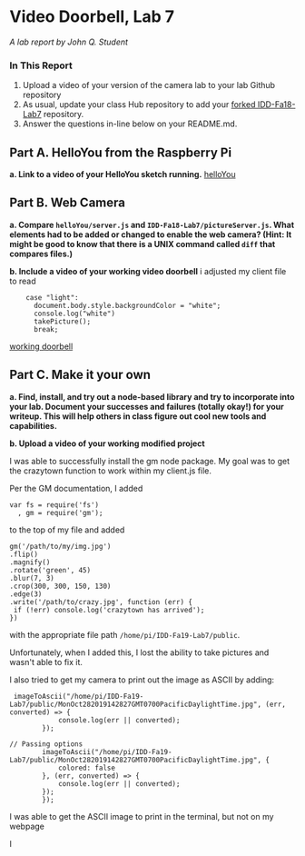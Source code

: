 # Video Doorbell, Lab 7

*A lab report by John Q. Student*

### In This Report

1. Upload a video of your version of the camera lab to your lab Github repository
1. As usual, update your class Hub repository to add your [forked IDD-Fa18-Lab7](/FAR-Lab/IDD-Fa18-Lab7) repository.
1. Answer the questions in-line below on your README.md.

## Part A. HelloYou from the Raspberry Pi

**a. Link to a video of your HelloYou sketch running.**
[helloYou](https://www.youtube.com/watch?v=IppbJH_Osh4&feature=youtu.be)

## Part B. Web Camera

**a. Compare `helloYou/server.js` and `IDD-Fa18-Lab7/pictureServer.js`. What elements had to be added or changed to enable the web camera? (Hint: It might be good to know that there is a UNIX command called `diff` that compares files.)**

**b. Include a video of your working video doorbell**
i adjusted my client file to read

```' switch (msg) {
    case "light":
      document.body.style.backgroundColor = "white";
      console.log("white")
      takePicture();
      break;
  ```

[working doorbell](https://www.youtube.com/watch?v=cJG3QEjVHro&feature=youtu.be)


## Part C. Make it your own

**a. Find, install, and try out a node-based library and try to incorporate into your lab. Document your successes and failures (totally okay!) for your writeup. This will help others in class figure out cool new tools and capabilities.**

**b. Upload a video of your working modified project**

I was able to successfully install the gm node package. My goal was to get the crazytown function to work within my client.js file.

Per the GM documentation, I added 

```
var fs = require('fs')
  , gm = require('gm');
  ```
 to the top of my file and added
 
 ```// crazytown
gm('/path/to/my/img.jpg')
.flip()
.magnify()
.rotate('green', 45)
.blur(7, 3)
.crop(300, 300, 150, 130)
.edge(3)
.write('/path/to/crazy.jpg', function (err) {
  if (!err) console.log('crazytown has arrived');
})
```

with the appropriate file path `/home/pi/IDD-Fa19-Lab7/public`.

Unfortunately, when I added this, I lost the ability to take pictures and wasn't able to fix it. 

I also tried to get my camera to print out the image as ASCII by adding: 

```
 imageToAscii("/home/pi/IDD-Fa19-Lab7/public/MonOct282019142827GMT0700PacificDaylightTime.jpg", (err, converted) => {
            console.log(err || converted);
        });
 
// Passing options
        imageToAscii("/home/pi/IDD-Fa19-Lab7/public/MonOct282019142827GMT0700PacificDaylightTime.jpg", {
            colored: false
        }, (err, converted) => {
            console.log(err || converted);
        });
        });
  ```
  I was able to get the ASCII image to print in the terminal, but not on my webpage
        
 I 
